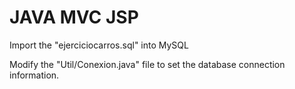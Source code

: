 # JAVA MVC JSP

Import the "ejerciciocarros.sql" into MySQL

Modify the "Util/Conexion.java" file to set the database connection information.
